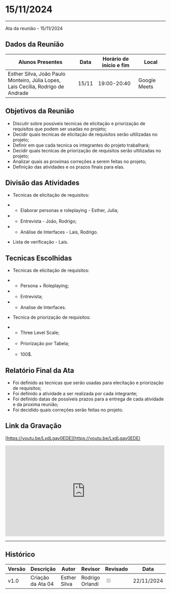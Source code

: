# 15/11/2024
---

Ata da reunião - 15/11/2024

## Dados da Reunião


| Alunos Presentes | Data | Horário de início e fim | Local |
| -------- | ------- | ------- | ------- |
| Esther Silva, João Paulo Monteiro, Júlia Lopes,<br> Laís Cecília, Rodrigo de Andrade | 15/11 | 19:00-20:40 | Google Meets |

## Objetivos da Reunião

- Discutir sobre possiveis tecnicas de elicitação e priorização de requisitos que podem ser usadas no projeto;
- Decidir quais tecnicas de elicitação de requisitos serão ultilizadas no projeto;
- Definir em que cada tecnica os integrantes do projeto trabalhará;
- Decidir quais tecnicas de priorização de requisitos serão ultilizadas no projeto;
- Analizar quais as proximas correções a serem feitas no projeto;
- Definição das atividades e os prazos finais para elas.


## Divisão das Atividades

- Tecnicas de elicitação de requisitos:
- - Elaborar personas e roleplaying - Esther, Julia;
- - Entrevista - João, Rodrigo;
- - Análise de Interfaces - Lais, Rodrigo.

- Lista de verificação - Lais.


## Tecnicas Escolhidas

- Tecnicas de elicitação de requisitos:
- - Persona + Roleplaying;
- - Entrevista;
- - Analise de Interfaces.

- Tecnica de priorização de requisitos:
- - Three Level Scale;
- - Priorização por Tabela;
- - 100$.

## Relatório Final da Ata

- Foi definido as tecnicas que serão usadas para elecitação e priorização de requisitos;
- Foi definido a atividade a ser realizada por cada integrante;
- Foi definido datas de possiveis prazos para a entrega de cada atividade e da proxima reunião;
- Foi decidido quais correções serão feitas no projeto.

## Link da Gravação

[https://youtu.be/LxdLgay0EDE](https://youtu.be/LxdLgay0EDE)

<iframe width="500" height="285" src="https://www.youtube.com/embed/LxdLgay0EDE" title="[2024-2] Requisitos - Grupo 2 - 15/11/2024" frameborder="0" allow="accelerometer; autoplay; clipboard-write; encrypted-media; gyroscope; picture-in-picture; web-share" referrerpolicy="strict-origin-when-cross-origin" allowfullscreen></iframe>


---

## Histórico


| Versão | Descrição                  | Autor                   | Revisor                  | Revisado | Data       |
|--------|----------------------------|-------------------------|--------------------------|--------|----|
| v1.0   | Criação da Ata 04                     | Esther Silva     | Rodrigo Orlandi           | <input type="checkbox" onclick="return false;" disabled checked/>| 22/11/2024 |

